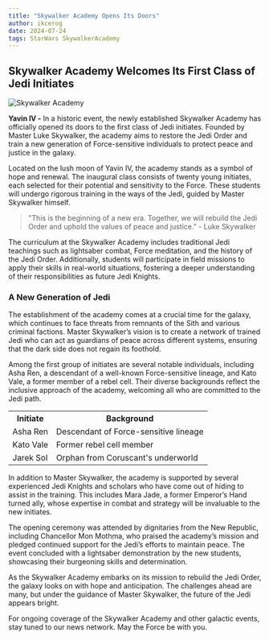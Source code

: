 ```yaml
---
title: "Skywalker Academy Opens Its Doors"
author: ikcerog
date: 2024-07-24
tags: StarWars SkywalkerAcademy
---
```

<h2>Skywalker Academy Welcomes Its First Class of Jedi Initiates</h2>
<img src="https://ikcerog.github.io/Swglegends-adventures/assets/img/skywalkeracademy.png" alt="Skywalker Academy">
<p><strong>Yavin IV -</strong> In a historic event, the newly established Skywalker Academy has officially opened its doors to the first class of Jedi initiates. Founded by Master Luke Skywalker, the academy aims to restore the Jedi Order and train a new generation of Force-sensitive individuals to protect peace and justice in the galaxy.</p>
<p>Located on the lush moon of Yavin IV, the academy stands as a symbol of hope and renewal. The inaugural class consists of twenty young initiates, each selected for their potential and sensitivity to the Force. These students will undergo rigorous training in the ways of the Jedi, guided by Master Skywalker himself.</p>
<blockquote>"This is the beginning of a new era. Together, we will rebuild the Jedi Order and uphold the values of peace and justice." - Luke Skywalker</blockquote>
<p>The curriculum at the Skywalker Academy includes traditional Jedi teachings such as lightsaber combat, Force meditation, and the history of the Jedi Order. Additionally, students will participate in field missions to apply their skills in real-world situations, fostering a deeper understanding of their responsibilities as future Jedi Knights.</p>
<h3>A New Generation of Jedi</h3>
<p>The establishment of the academy comes at a crucial time for the galaxy, which continues to face threats from remnants of the Sith and various criminal factions. Master Skywalker’s vision is to create a network of trained Jedi who can act as guardians of peace across different systems, ensuring that the dark side does not regain its foothold.</p>
<p>Among the first group of initiates are several notable individuals, including Asha Ren, a descendant of a well-known Force-sensitive lineage, and Kato Vale, a former member of a rebel cell. Their diverse backgrounds reflect the inclusive approach of the academy, welcoming all who are committed to the Jedi path.</p>
<table>
  <tr>
    <th>Initiate</th>
    <th>Background</th>
  </tr>
  <tr>
    <td>Asha Ren</td>
    <td>Descendant of Force-sensitive lineage</td>
  </tr>
  <tr>
    <td>Kato Vale</td>
    <td>Former rebel cell member</td>
  </tr>
  <tr>
    <td>Jarek Sol</td>
    <td>Orphan from Coruscant's underworld</td>
  </tr>
</table>
<p>In addition to Master Skywalker, the academy is supported by several experienced Jedi Knights and scholars who have come out of hiding to assist in the training. This includes Mara Jade, a former Emperor’s Hand turned ally, whose expertise in combat and strategy will be invaluable to the new initiates.</p>
<p>The opening ceremony was attended by dignitaries from the New Republic, including Chancellor Mon Mothma, who praised the academy’s mission and pledged continued support for the Jedi’s efforts to maintain peace. The event concluded with a lightsaber demonstration by the new students, showcasing their burgeoning skills and determination.</p>
<p>As the Skywalker Academy embarks on its mission to rebuild the Jedi Order, the galaxy looks on with hope and anticipation. The challenges ahead are many, but under the guidance of Master Skywalker, the future of the Jedi appears bright.</p>
<p>For ongoing coverage of the Skywalker Academy and other galactic events, stay tuned to our news network. May the Force be with you.</p>
